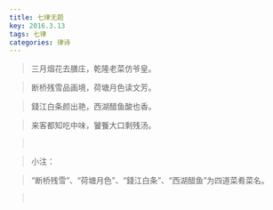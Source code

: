 ```yaml
---
title: 七律无题
key: 2016.3.13
tags: 七律
categories: 律诗
---
```


<blockquote class="blockquote-center">三月烟花去膳庄，乾隆老菜仿爷皇。
</blockquote>
<blockquote class="blockquote-center">断桥残雪品画境，荷塘月色读文芳。
</blockquote>
<blockquote class="blockquote-center">錢江白条颜出艳，西湖醋鱼酸也香。
</blockquote>
<blockquote class="blockquote-center">来客都知吃中味，饕餮大口剩残汤。
</blockquote>
<blockquote class="blockquote-center"></br>
</blockquote>
<blockquote class="blockquote-center">小注：
</blockquote>
<blockquote class="blockquote-center">“断桥残雪”、“荷塘月色”、“錢江白条”、“西湖醋鱼”为四道菜肴菜名。
</blockquote>
<blockquote class="blockquote-center"></br>
</blockquote>
